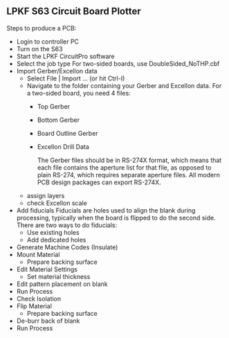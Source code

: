 ## LPKF S63 Circuit Board Plotter
Steps to produce a PCB:
* Login to controller PC
* Turn on the S63
* Start the LPKF CircuitPro software
* Select the job type
    For two-sided boards, use DoubleSided_NoTHP.cbf
* Import Gerber/Excellon data
    * Select File | Import ... (or hit Ctrl-I)
    * Navigate to the folder containing your Gerber and Excellon data. For a two-sided board, you need 4 files:
        * Top Gerber
        * Bottom Gerber
        * Board Outline Gerber
        * Excellon Drill Data

            The Gerber files should be in RS-274X format, which means that each file contains the aperture list for that file, as opposed to plain RS-274, which requires separate aperture files. All modern PCB design packages can export RS-274X.
    * assign layers
    * check Excellon scale
* Add fiducials
    Fiducials are holes used to align the blank during processing, typically when the board is flipped to do the second side. There are two ways to do fiducials:
    * Use existing holes
    * Add dedicated holes
* Generate Machine Codes (Insulate)
* Mount Material
    * Prepare backing surface
* Edit Material Settings
    * Set material thickness
* Edit pattern placement on blank
* Run Process
* Check Isolation
* Flip Material
    * Prepare backing surface
* De-burr back of blank
* Run Process
